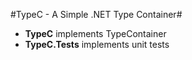 #TypeC - A Simple .NET Type Container#

* **TypeC** implements TypeContainer
* **TypeC.Tests** implements unit tests
